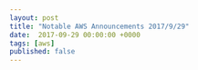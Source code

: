 ```yaml
---
layout: post
title: "Notable AWS Announcements 2017/9/29"
date:  2017-09-29 00:00:00 +0000
tags: [aws]
published: false
---
```

